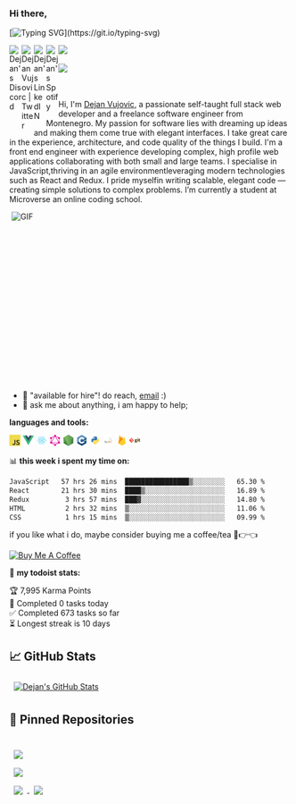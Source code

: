 ### Hi there,
[![Typing SVG](https://readme-typing-svg.herokuapp.com?color=%23dc143c&lines=Add+one+star+quikly.Thank+You!)](https://git.io/typing-svg)

<img src="https://media.giphy.com/media/hvRJCLFzcasrR4ia7z/giphy.gif" width="25px">
<a href="https://discord.gg/SHnyuVXP">
  <img align="left" alt="Dejan's Discord" width="22px" src="https://raw.githubusercontent.com/peterthehan/peterthehan/master/assets/discord.svg" />
</a>
<a href="https://twitter.com/DejanVuj">
  <img align="left" alt="Dejan Vujovic | Twitter" width="22px" src="https://raw.githubusercontent.com/peterthehan/peterthehan/master/assets/twitter.svg" />
</a>
<a href="https://www.linkedin.com/in/dejan-vujovic-5a0672225//">
  <img align="left" alt="Dejan's LinkedIN" width="22px" src="https://raw.githubusercontent.com/peterthehan/peterthehan/master/assets/linkedin.svg" />
</a>
<a href="https://open.spotify.com/user/317a3r2lc6vdlaijy63e3yvx2dwa?si=WaLKpwvWTle0btle2qPb6g">
  <img align="left" alt="Dejan's Spotify" width="22px" src="https://raw.githubusercontent.com/peterthehan/peterthehan/master/assets/spotify.svg" />
</a>

![](https://visitor-badge.glitch.me/badge?page_id=VuDej.VuDej)

<br />

Hi, I'm [Dejan Vujovic](https://vudej.github.io/Portfolio/), a passionate self-taught full stack web developer and a freelance software engineer from Montenegro. My passion for software lies with dreaming up ideas and making them come true with elegant interfaces. I take great care in the experience, architecture, and code quality of the things I build.
I'm a front end engineer with experience developing complex, high profile web applications collaborating with both small and large teams. I specialise in JavaScript,thriving in an agile environmentleveraging modern technologies such as React and Redux. I pride myselfin writing scalable, elegant code — creating simple solutions to complex problems.
 I’m currently a student at Microverse an online coding school.



  <img align="right" alt="GIF" src="https://github.com/abhisheknaiidu/abhisheknaiidu/blob/master/code.gif?raw=true" width="500" height="320" />
  
- 💼 "available for hire"! do reach, [email](mailto:drvu47@gmail.com) :)
- 💬 ask me about anything, i am happy to help;

**languages and tools:**  

<code><img height="20" src="https://raw.githubusercontent.com/github/explore/80688e429a7d4ef2fca1e82350fe8e3517d3494d/topics/javascript/javascript.png"></code>
<code><img height="20" src="https://raw.githubusercontent.com/github/explore/80688e429a7d4ef2fca1e82350fe8e3517d3494d/topics/vue/vue.png"></code>
<code><img height="20" src="https://raw.githubusercontent.com/github/explore/80688e429a7d4ef2fca1e82350fe8e3517d3494d/topics/react/react.png"></code>
<code><img height="20" src="https://raw.githubusercontent.com/github/explore/5c058a388828bb5fde0bcafd4bc867b5bb3f26f3/topics/graphql/graphql.png"></code>
<code><img height="20" src="https://raw.githubusercontent.com/github/explore/80688e429a7d4ef2fca1e82350fe8e3517d3494d/topics/nodejs/nodejs.png"></code>
<code><img height="20" src="https://raw.githubusercontent.com/github/explore/80688e429a7d4ef2fca1e82350fe8e3517d3494d/topics/cpp/cpp.png"></code>
<code><img height="20" src="https://raw.githubusercontent.com/github/explore/80688e429a7d4ef2fca1e82350fe8e3517d3494d/topics/python/python.png"></code>
<code><img height="20" src="https://raw.githubusercontent.com/github/explore/80688e429a7d4ef2fca1e82350fe8e3517d3494d/topics/mysql/mysql.png"></code>
<code><img height="20" src="https://raw.githubusercontent.com/github/explore/80688e429a7d4ef2fca1e82350fe8e3517d3494d/topics/firebase/firebase.png"></code>
<code><img height="20" src="https://raw.githubusercontent.com/github/explore/80688e429a7d4ef2fca1e82350fe8e3517d3494d/topics/git/git.png"></code>

📊 **this week i spent my time on:**
<!--START_SECTION:waka-->
```text
JavaScript   57 hrs 26 mins  ████████████████▒░░░░░░░░   65.30 % 
React        21 hrs 30 mins  ████▒░░░░░░░░░░░░░░░░░░░░   16.89 % 
Redux         3 hrs 57 mins  ███▓░░░░░░░░░░░░░░░░░░░░░   14.80 % 
HTML          2 hrs 32 mins  ▒░░░░░░░░░░░░░░░░░░░░░░░░   11.06 % 
CSS           1 hrs 15 mins  ▒░░░░░░░░░░░░░░░░░░░░░░░░   09.99 % 
```
<!--END_SECTION:waka-->

if you like what i do, maybe consider buying me a coffee/tea 🥺👉👈

<a href="https://www.buymeacoffee.com/drvu47K" target="_blank"><img src="https://cdn.buymeacoffee.com/buttons/v2/default-red.png" alt="Buy Me A Coffee" width="150" ></a>

🚧 **my todoist stats:**
<!-- TODO-IST:START -->
🏆  7,995 Karma Points           
🌸  Completed 0 tasks today           
✅  Completed 673 tasks so far           
⏳  Longest streak is 10 days
<!-- TODO-IST:END -->

## &#x1f4c8; GitHub Stats

<a href="https://github.com/VuDej">
  <img align="center" style="margin:0.5rem" src="https://github-readme-stats.vercel.app/api?username=VuDej&show_icons=true&line_height=27&count_private=true&title_color=ffffff&text_color=c9cacc&icon_color=4AB097&bg_color=1A2B34" alt="Dejan's GitHub Stats" />
</a>
  
  ## 📌 Pinned Repositories

<br>

<a href="https://github.com/VuDej/Portfolio">
  <img align="center" style="margin:0.5rem" src="https://github-readme-stats.vercel.app/api/pin/?username=VuDej&repo=Portfolio&title_color=ffffff&text_color=c9cacc&icon_color=4AB197&bg_color=1A2B34" />
</a>

<br>

<a href="https://github.com/VuDej/Web Summit 2022 Lisbon">
  <img align="center" style="margin:0.5rem" src="https://github-readme-stats.vercel.app/api/pin/?username=VuDej&repo=Web Summit 2022 Lisbon
&title_color=ffffff&text_color=c9cacc&icon_color=4AB197&bg_color=1A2B34" />
</a>

<br>

<a href="https://github.com/VuDej/ng-limeade">
  <img align="center" style="margin:0.5rem" src="https://github-readme-stats.vercel.app/api/pin/?username=VuDej&repo=ng-limeade&title_color=ffffff&text_color=c9cacc&icon_color=4AB197&bg_color=1A2B34" />
</a>

<a href="https://github.com/VuDej/officeapi">
  <img align="center" style="margin:0.5rem" src="https://github-readme-stats.vercel.app/api/pin/?username=VuDej&repo=officeapi&title_color=ffffff&text_color=c9cacc&icon_color=4AB197&bg_color=1A2B34" />
</a>

<br>
<br>
